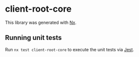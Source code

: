 # client-root-core

This library was generated with [Nx](https://nx.dev).

## Running unit tests

Run `nx test client-root-core` to execute the unit tests via [Jest](https://jestjs.io).
